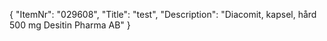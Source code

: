 {
  "ItemNr": "029608",
  "Title": "test",
  "Description": "Diacomit, kapsel, hård 500 mg Desitin Pharma AB"
}